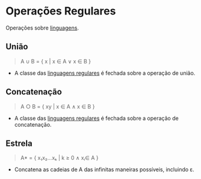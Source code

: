# Operações Regulares

Operações sobre [linguagens].

## União

> A ∪ B = { x | x ∈ A ∨ x ∈ B }

- A classe das [linguagens regulares] é fechada sobre a operação de união.

## Concatenação

> A ○ B = { xy | x ∈ A ∧ x ∈ B }

- A classe das [linguagens regulares] é fechada sobre a operação de concatenação.

## Estrela

>  A\* = { x₁x₂...xₖ | k ≥ 0 ∧ xᵢ∈ A }

- Concatena as cadeias de A das infinitas maneiras possíveis, incluindo ε.

[linguagens]: definicoes.md#linguagem
[linguagens regulares]: regular.md 
